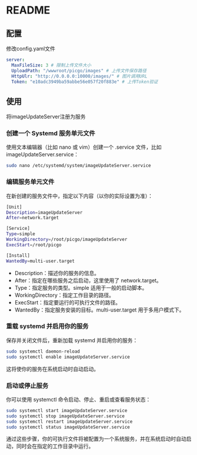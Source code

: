 # README

## 配置
修改config.yaml文件
```yaml
server:
  MaxFileSize: 3 # 限制上传文件大小
  UploadPath: "/wwwroot/picgo/images" # 上传文件保存路径
  HttpUlr: "http://0.0.0.0:10000/images/" # 图片调用URL
  Token: "e10adc3949ba59abbe56e057f20f883e" # 上传Token验证
```

## 使用
将imageUpdateServer注册为服务
### 创建一个 Systemd 服务单元文件
  使用文本编辑器（比如 nano 或 vim）创建一个 .service 文件，比如 imageUpdateServer.service：
```bash
sudo nano /etc/systemd/system/imageUpdateServer.service
```
###  编辑服务单元文件
在新创建的服务文件中，指定以下内容（以你的实际设置为准）：
```bash
[Unit]
Description=imageUpdateServer
After=network.target

[Service]
Type=simple
WorkingDirectory=/root/picgo/imageUpdateServer
ExecStart=/root/picgo

[Install]
WantedBy=multi-user.target
```
- Description：描述你的服务的信息。
- After：指定在哪些服务之后启动，这里使用了 network.target。
- Type：指定服务的类型。simple 适用于一般的启动脚本。
- WorkingDirectory：指定工作目录的路径。
- ExecStart：指定要运行的可执行文件的路径。
- WantedBy：指定服务安装的目标。multi-user.target 用于多用户模式下。
### 重载 systemd 并启用你的服务
保存并关闭文件后，重新加载 systemd 并启用你的服务：
```bash
sudo systemctl daemon-reload
sudo systemctl enable imageUpdateServer.service
```
这将使你的服务在系统启动时自动启动。
### 启动或停止服务
你可以使用 systemctl 命令启动、停止、重启或查看服务状态：
```bash
sudo systemctl start imageUpdateServer.service
sudo systemctl stop imageUpdateServer.service
sudo systemctl restart imageUpdateServer.service
sudo systemctl status imageUpdateServer.service
```
通过这些步骤，你的可执行文件将被配置为一个系统服务，并在系统启动时自动启动，同时会在指定的工作目录中运行。